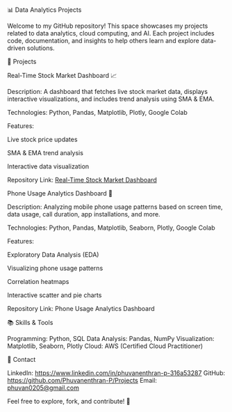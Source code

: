 📊 Data Analytics Projects

Welcome to my GitHub repository! This space showcases my projects related to data analytics, cloud computing, and AI. Each project includes code, documentation, and insights to help others learn and explore data-driven solutions.

🚀 Projects

Real-Time Stock Market Dashboard 📈

Description: A dashboard that fetches live stock market data, displays interactive visualizations, and includes trend analysis using SMA & EMA.

Technologies: Python, Pandas, Matplotlib, Plotly, Google Colab

Features:

Live stock price updates

SMA & EMA trend analysis

Interactive data visualization

Repository Link: [Real-Time Stock Market Dashboard](https://github.com/Phuvanenthran-P/Projects/blob/main/Real_Time_Stock_Market_Dashboard.ipynb)

Phone Usage Analytics Dashboard 📱

Description: Analyzing mobile phone usage patterns based on screen time, data usage, call duration, app installations, and more.

Technologies: Python, Pandas, Matplotlib, Seaborn, Plotly, Google Colab

Features:

Exploratory Data Analysis (EDA)

Visualizing phone usage patterns

Correlation heatmaps

Interactive scatter and pie charts

Repository Link: Phone Usage Analytics Dashboard

📚 Skills & Tools

Programming: Python, SQL
Data Analysis: Pandas, NumPy
Visualization: Matplotlib, Seaborn, Plotly
Cloud: AWS (Certified Cloud Practitioner)

💌 Contact

LinkedIn: https://www.linkedin.com/in/phuvanenthran-p-316a53287
GitHub: https://github.com/Phuvanenthran-P/Projects
Email: phuvan0205@gmail.com

Feel free to explore, fork, and contribute! 🚀


